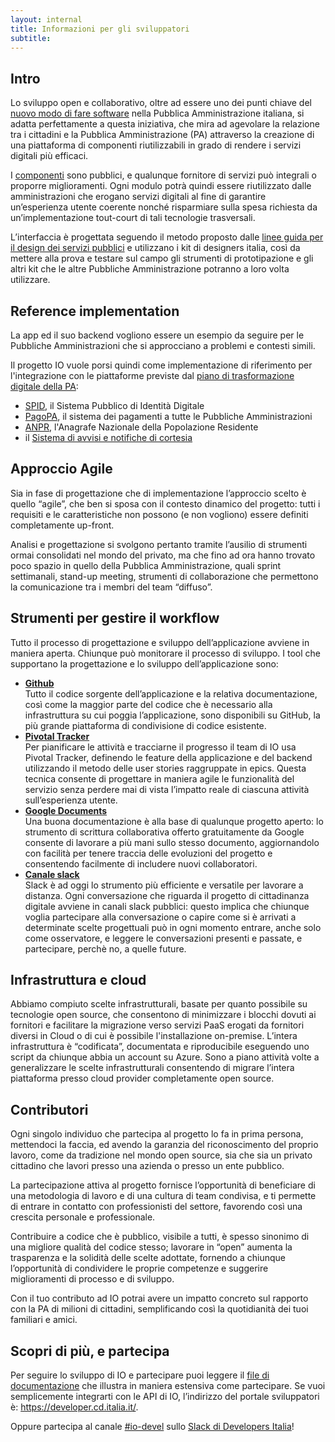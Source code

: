 ```yaml
---
layout: internal
title: Informazioni per gli sviluppatori
subtitle:
---
```


<section class="container mw-60">
  <h2 class="h3 mt-5">Intro</h2>
  <p>Lo sviluppo open e collaborativo, oltre ad essere uno dei punti chiave del <a href="https://developers.italia.it" target="_blank">nuovo modo di fare software</a> nella Pubblica Amministrazione italiana, si adatta perfettamente a questa iniziativa, che mira ad agevolare la relazione tra i cittadini e la Pubblica Amministrazione (PA) attraverso la creazione di una piattaforma di componenti riutilizzabili in grado di rendere i servizi digitali più efficaci.</p>
  <p>I <a href="https://github.com/teamdigitale/digital-citizenship/blob/151674821-contributing/CONTRIBUTING.it.md#repository-github" target="_blank">componenti</a> sono pubblici, e qualunque fornitore di servizi può integrali o proporre miglioramenti. Ogni modulo potrà quindi essere riutilizzato dalle amministrazioni che erogano servizi digitali al fine di garantire un’esperienza utente coerente nonché risparmiare sulla spesa richiesta da un’implementazione tout-court di tali tecnologie trasversali.</p>
  <p>L’interfaccia è progettata seguendo il metodo proposto dalle <a href="https://designers.italia.it" target="_blank">linee guida per il design dei servizi pubblici</a> e utilizzano i kit di designers italia, così da mettere alla prova e testare sul campo gli strumenti di prototipazione e gli altri kit che le altre Pubbliche Amministrazione potranno a loro volta utilizzare.</p>

  <h2 class="h3">Reference implementation</h2>
  <p>La app ed il suo backend vogliono essere un esempio da seguire per le Pubbliche Amministrazioni che si approcciano a problemi e contesti simili.</p>
  <p>Il progetto IO vuole porsi quindi come implementazione di riferimento per l'integrazione con le piattaforme previste dal <a href="https://pianotriennale-ict.italia.it/" target="_blank">piano di trasformazione digitale della PA</a>:
    <ul>
      <li>
        <a href="https://www.spid.gov.it/" target="_blank">SPID</a>, il Sistema Pubblico di Identità Digitale</li>
      <li><a href="http://www.agid.gov.it/agenda-digitale/pubblica-amministrazione/pagamenti-elettronici" target="_blank">PagoPA</a>, il sistema dei pagamenti a tutte le Pubbliche Amministrazioni</li>
      <li><a href="https://www.anpr.interno.it/portale/" target="_blank">ANPR</a>, l'Anagrafe Nazionale della Popolazione Residente</li>
      <li>il <a href="https://pianotriennale-ict.italia.it/piattaforme-abilitanti/" target="_blank">Sistema di avvisi e notifiche di cortesia</a></li>
    </ul>
  </p>
  <h2 class="h3 mt-5">Approccio Agile</h2>
  <p>Sia in fase di progettazione che di implementazione l’approccio scelto è quello “agile”, che ben si sposa con il contesto dinamico del progetto: tutti i requisiti e le caratteristiche non possono (e non vogliono) essere definiti completamente up-front.</p>
  <p>Analisi e progettazione si svolgono pertanto tramite l’ausilio di strumenti ormai consolidati nel mondo del privato, ma che fino ad ora hanno trovato poco spazio in quello della Pubblica Amministrazione, quali sprint settimanali, stand-up meeting, strumenti di collaborazione che permettono  la comunicazione tra i membri del team “diffuso”.</p>
  <h2 class="h3 mt-5">Strumenti per gestire il workflow</h2>
  <p>Tutto il processo di progettazione e sviluppo dell’applicazione avviene in maniera aperta. Chiunque può monitorare il processo di sviluppo. I tool che supportano la progettazione e lo sviluppo dell’applicazione sono:
    <ul>
      <li><b><a href="https://github.com/teamdigitale/digital-citizenship/blob/master/CONTRIBUTING.it.md#repository-github" target="_blank">Github</a></b><br>
        Tutto il codice sorgente dell’applicazione e la relativa documentazione, così come la maggior parte del codice che è necessario alla infrastruttura su cui poggia l’applicazione, sono disponibili su GitHub, la più grande piattaforma di condivisione di codice esistente.</li>
      <li><b><a href="https://github.com/teamdigitale/digital-citizenship/blob/master/CONTRIBUTING.it.md#pianificazione-delle-attivit%C3%A0-pivotal-tracker-ita" target="_blank">Pivotal Tracker</a></b><br>
        Per pianificare le attività e tracciarne il progresso il team di IO usa Pivotal Tracker, definendo le feature della applicazione e del backend utilizzando il metodo delle user stories raggruppate in epics. Questa tecnica consente di progettare in maniera agile le funzionalità del servizio senza perdere mai di vista l’impatto reale di ciascuna attività sull’esperienza utente. </li>
      <li><b><a href="https://github.com/teamdigitale/digital-citizenship/blob/master/CONTRIBUTING.it.md#google-drive-ita" target="_blank">Google Documents</a></b><br>
        Una buona documentazione è alla base di qualunque progetto aperto: lo strumento di scrittura collaborativa offerto gratuitamente da Google consente di lavorare a più mani sullo stesso documento, aggiornandolo con facilità per tenere traccia delle evoluzioni del progetto e consentendo facilmente di includere nuovi collaboratori.</li>
      <li><b><a href="https://github.com/teamdigitale/digital-citizenship/blob/master/CONTRIBUTING.it.md#slack" target="_blank">Canale slack</a></b><br>
        Slack è ad oggi lo strumento più efficiente e versatile per lavorare a distanza. Ogni conversazione che riguarda il progetto di cittadinanza digitale avviene in canali slack pubblici: questo implica che chiunque voglia partecipare alla conversazione o capire come si è arrivati a determinate scelte progettuali può in ogni momento entrare, anche solo come osservatore, e leggere le conversazioni presenti e passate, e partecipare, perchè no, a quelle future.
      </li>
    </ul>
  </p>
  <h2 class="h3 mt-5">Infrastruttura e cloud</h2>
  <p>Abbiamo compiuto scelte infrastrutturali, basate per quanto possibile su tecnologie open source, che consentono di minimizzare i blocchi dovuti ai fornitori e facilitare la migrazione verso servizi PaaS erogati da fornitori diversi in Cloud o di cui è possibile l'installazione on-premise. L’intera infrastruttura è “codificata”, documentata e riproducibile eseguendo uno script da chiunque abbia un account su Azure. Sono a piano attività volte a generalizzare le scelte infrastrutturali consentendo di migrare l’intera piattaforma presso cloud provider completamente open source.</p>
  <h2 class="h3 mt-5">Contributori</h2>
  <p>Ogni singolo individuo che partecipa al progetto lo fa in prima persona, mettendoci la faccia, ed avendo la garanzia del riconoscimento del proprio lavoro, come da tradizione nel mondo open source, sia che sia un privato cittadino che lavori presso una azienda o presso un ente pubblico.</p>
  <p>La partecipazione attiva al progetto fornisce l’opportunità di beneficiare di una metodologia di lavoro e di una cultura di team condivisa, e ti permette di entrare in contatto con professionisti del settore, favorendo così una crescita personale e professionale.</p>
  <p>Contribuire a codice che è pubblico, visibile a tutti, è spesso sinonimo di una migliore qualità del codice stesso; lavorare in “open” aumenta la trasparenza e la solidità delle scelte adottate, fornendo a chiunque l’opportunità di condividere le proprie competenze e suggerire miglioramenti di processo e di sviluppo.</p>
  <p>Con il tuo contributo ad IO potrai avere un impatto concreto sul rapporto con la PA di milioni di cittadini, semplificando così la quotidianità dei tuoi familiari e amici.</p>
  <h2 class="h3 mt-5">Scopri di più, e partecipa</h2>
  <p>Per seguire lo sviluppo di IO e partecipare puoi leggere il <a href="https://github.com/teamdigitale/digital-citizenship/blob/master/CONTRIBUTING.it.md" target="_blank">file di documentazione</a> che illustra in maniera estensiva come partecipare. Se vuoi semplicemente integrarti con le API di IO, l’indirizzo del portale sviluppatori è: <a href="https://developer.cd.italia.it/" target="_blank">https://developer.cd.italia.it/</a>.</p>
  <p>Oppure partecipa al canale <a href="https://developersitalia.slack.com/messages/CA70BM37X" target="_blank">#io-devel</a> sullo <a href="https://slack.developers.italia.it/" target="_blank">Slack di Developers Italia</a>!</p>
</section>
